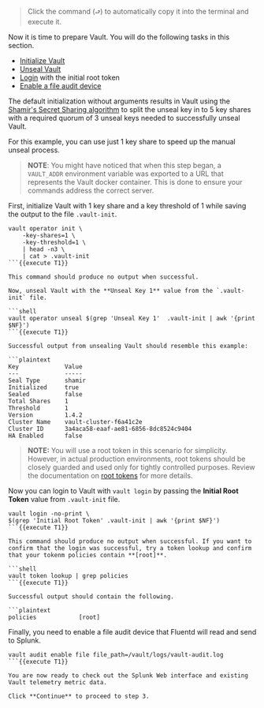 > Click the command (`⮐`) to automatically copy it into the terminal and execute it.

Now it is time to prepare Vault. You will do the following tasks in this section.

- [Initialize Vault](https://www.vaultproject.io/docs/commands/operator/init)
- [Unseal Vault](https://www.vaultproject.io/docs/commands/operator/unseal)
- [Login](https://www.vaultproject.io/docs/commands/login) with the initial root token
- [Enable a file audit device](https://www.vaultproject.io/docs/audit/file)

The default initialization without arguments results in Vault using the [Shamir's Secret Sharing algorithm](https://en.wikipedia.org/wiki/Shamir%27s_Secret_Sharing) to split the unseal key in to 5 key shares with a required quorum of 3 unseal keys needed to successfully unseal Vault.

For this example, you can use just 1 key share to speed up the manual unseal process.

> **NOTE**: You might have noticed that when this step began, a `VAULT_ADDR` environment variable was exported to a URL that represents the Vault docker container. This is done to ensure your commands address the correct server.

First, initialize Vault with 1 key share and a key threshold of 1 while saving the output to the file `.vault-init`.

```shell
vault operator init \
    -key-shares=1 \
    -key-threshold=1 \
    | head -n3 \
    | cat > .vault-init
```{{execute T1}}

This command should produce no output when successful.

Now, unseal Vault with the **Unseal Key 1** value from the `.vault-init` file.

```shell
vault operator unseal $(grep 'Unseal Key 1'  .vault-init | awk '{print $NF}')
```{{execute T1}}

Successful output from unsealing Vault should resemble this example:

```plaintext
Key             Value
---             -----
Seal Type       shamir
Initialized     true
Sealed          false
Total Shares    1
Threshold       1
Version         1.4.2
Cluster Name    vault-cluster-f6a41c2e
Cluster ID      3a4aca58-eaaf-ae81-6856-8dc8524c9404
HA Enabled      false
```

> **NOTE:** You will use a root token in this scenario for simplicity. However, in actual production environments, root tokens should be closely guarded and used only for tightly controlled purposes. Review the documentation on [root tokens](https://www.vaultproject.io/docs/concepts/tokens#root-tokens) for more details.

Now you can login to Vault with `vault login` by passing the **Initial Root Token** value from `.vault-init` file.

```shell
vault login -no-print \
$(grep 'Initial Root Token' .vault-init | awk '{print $NF}')
```{{execute T1}}

This command should produce no output when successful. If you want to confirm that the login was successful, try a token lookup and confirm that your tokenm policies contain **[root]**.

```shell
vault token lookup | grep policies
```{{execute T1}}

Successful output should contain the following.

```plaintext
policies            [root]
```

Finally, you need to enable a file audit device that Fluentd will read and send to Splunk.

```shell
vault audit enable file file_path=/vault/logs/vault-audit.log
```{{execute T1}}

You are now ready to check out the Splunk Web interface and existing Vault telemetry metric data.

Click **Continue** to proceed to step 3.
